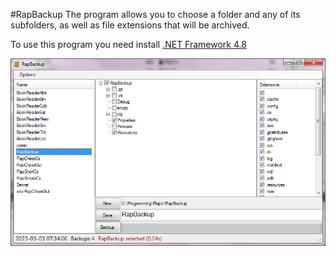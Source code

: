 #RapBackup
The program allows you to choose a folder and any of its subfolders, as well as file extensions that will be archived.<br/>

To use this program you need install  <a href="https://dotnet.microsoft.com/download/dotnet-framework/net48">.NET Framework 4.8</a>

![Clipboard](https://github.com/Thibor/RapBackup/blob/master/Resources/Clipboard.png)